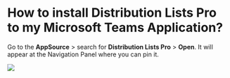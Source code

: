 # How to install Distribution Lists Pro to my Microsoft Teams Application?

<p class="no-margin">Go to the <b>AppSource</b> &gt; search for <b>Distribution Lists Pro</b> &gt; <b>Open</b>. It will appear at the Navigation Panel where you can pin it.</p>
<p class="no-margin"></p>
<div class="intercom-container"><img src="/assets/img/teams-pro/image_170.png"></div>

<Intercom />
<Clarity />
<GoogleAnalytics />

